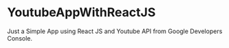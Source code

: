 # YoutubeAppWithReactJS
Just a Simple App using React JS and Youtube API from Google Developers Console.
